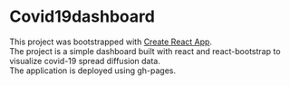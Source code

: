 # Covid19dashboard

This project was bootstrapped with [Create React App](https://github.com/facebook/create-react-app).\
The project is a simple dashboard built with react and react-bootstrap to visualize covid-19 spread diffusion data.\
The application is deployed using gh-pages.
